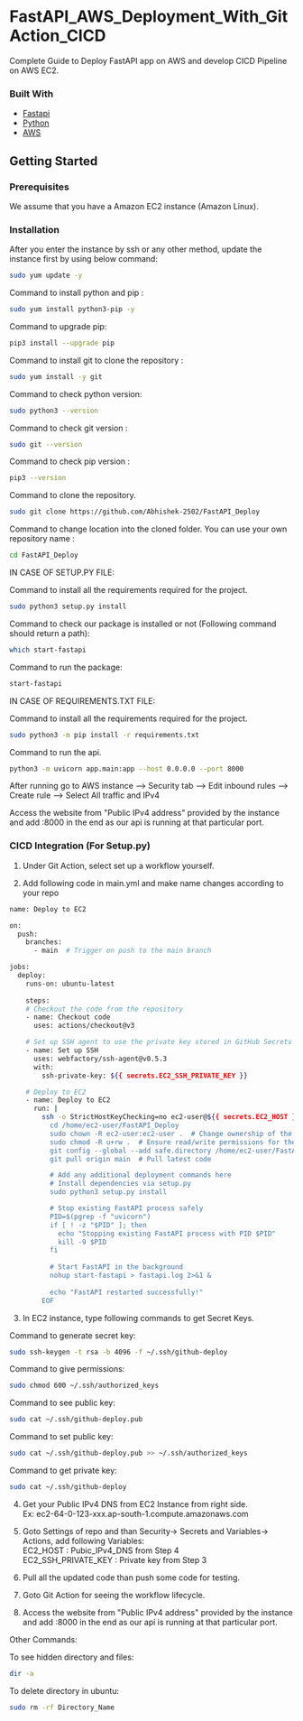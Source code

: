 # FastAPI_AWS_Deployment_With_GitAction_CICD
Complete Guide to Deploy FastAPI app on AWS and develop CICD Pipeline on AWS EC2.

### Built With

- [Fastapi](https://github.com/tiangolo/fastapi)
- [Python](https://www.python.org/)
- [AWS](https://aws.amazon.com/)

## Getting Started

### Prerequisites

We assume that you have a Amazon EC2 instance (Amazon Linux).

### Installation

After you enter the instance by ssh or any other method, update the instance first by using below command:

```sh
sudo yum update -y
```

Command to install python and pip :

```sh
sudo yum install python3-pip -y
```

Command to upgrade pip:

```sh
pip3 install --upgrade pip
```

Command to install git to clone the repository :

```sh
sudo yum install -y git
```

Command to check python version:

```sh
sudo python3 --version
```

Command to check git version :

```sh
sudo git --version
```

Command to check pip version :

```sh
pip3 --version
```

Command to clone the repository.

```sh
sudo git clone https://github.com/Abhishek-2502/FastAPI_Deploy
```

Command to change location into the cloned folder. You can use your own repository name :

```sh
cd FastAPI_Deploy
```

IN CASE OF SETUP.PY FILE:

Command to install all the requirements required for the project.

```sh
sudo python3 setup.py install
```  

Command to check our package is installed or not (Following command should return a path):

```sh
which start-fastapi
```

Command to run the package:

```sh
start-fastapi
```

IN CASE OF REQUIREMENTS.TXT FILE:

Command to install all the requirements required for the project.

```sh
sudo python3 -m pip install -r requirements.txt
``` 

Command to run the api.

```sh
python3 -m uvicorn app.main:app --host 0.0.0.0 --port 8000
```

After running go to AWS instance --> Security tab --> Edit inbound rules --> Create rule --> Select All traffic and IPv4<br>

Access the website from "Public IPv4 address" provided by the instance and add :8000 in the end as our api is running at that particular port.


### CICD Integration (For Setup.py)

1. Under Git Action, select set up a workflow yourself.

2. Add following code in main.yml and make name changes according to your repo

```sh
name: Deploy to EC2

on:
  push:
    branches:
      - main  # Trigger on push to the main branch

jobs:
  deploy:
    runs-on: ubuntu-latest
    
    steps:
    # Checkout the code from the repository
    - name: Checkout code
      uses: actions/checkout@v3

    # Set up SSH agent to use the private key stored in GitHub Secrets
    - name: Set up SSH
      uses: webfactory/ssh-agent@v0.5.3
      with:
        ssh-private-key: ${{ secrets.EC2_SSH_PRIVATE_KEY }}

    # Deploy to EC2
    - name: Deploy to EC2
      run: |
        ssh -o StrictHostKeyChecking=no ec2-user@${{ secrets.EC2_HOST }} << 'EOF'
          cd /home/ec2-user/FastAPI_Deploy
          sudo chown -R ec2-user:ec2-user .  # Change ownership of the whole repo
          sudo chmod -R u+rw .  # Ensure read/write permissions for the user
          git config --global --add safe.directory /home/ec2-user/FastAPI_Deploy  # Add the repo to safe directory
          git pull origin main  # Pull latest code

          # Add any additional deployment commands here
          # Install dependencies via setup.py
          sudo python3 setup.py install

          # Stop existing FastAPI process safely
          PID=$(pgrep -f "uvicorn")
          if [ ! -z "$PID" ]; then
            echo "Stopping existing FastAPI process with PID $PID"
            kill -9 $PID
          fi
    
          # Start FastAPI in the background
          nohup start-fastapi > fastapi.log 2>&1 &
    
          echo "FastAPI restarted successfully!"
        EOF
```

3. In EC2 instance, type following commands to get Secret Keys.

Command to generate secret key:

```sh
sudo ssh-keygen -t rsa -b 4096 -f ~/.ssh/github-deploy

```

Command to give permissions:
```sh
sudo chmod 600 ~/.ssh/authorized_keys
```

Command to see public key:

```sh
sudo cat ~/.ssh/github-deploy.pub
```

Command to set public key:

```sh
sudo cat ~/.ssh/github-deploy.pub >> ~/.ssh/authorized_keys
```

Command to get private key:
```sh
sudo cat ~/.ssh/github-deploy
```

4. Get your Public IPv4 DNS from EC2 Instance from right side.<br> Ex: ec2-64-0-123-xxx.ap-south-1.compute.amazonaws.com

5. Goto Settings of repo and than Security-> Secrets and Variables-> Actions, add following Variables:<br>
    EC2_HOST : Pubic_IPv4_DNS from Step 4<br>
    EC2_SSH_PRIVATE_KEY : Private key from Step 3

6. Pull all the updated code than push some code for testing.

7. Goto Git Action for seeing the workflow lifecycle.

8. Access the website from "Public IPv4 address" provided by the instance and add :8000 in the end as our api is running at that particular port.




Other Commands:

To see hidden directory and files:
```sh
dir -a
```

To delete directory in ubuntu:
```sh
sudo rm -rf Directory_Name
```


